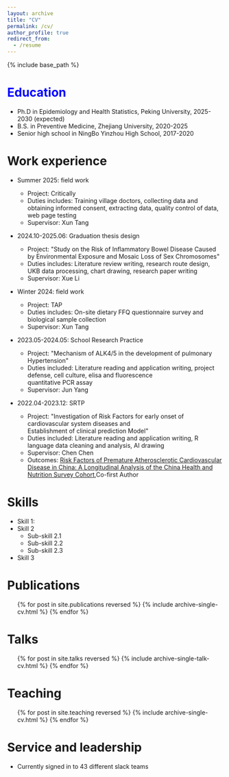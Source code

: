 ```yaml
---
layout: archive
title: "CV"
permalink: /cv/
author_profile: true
redirect_from:
  - /resume
---
```


{% include base_path %}

<span style="color:blue;">Education</span>
======
* Ph.D in Epidemiology and Health Statistics, Peking University, 2025-2030 (expected)
* B.S. in Preventive Medicine, Zhejiang University, 2020-2025
* Senior high school in NingBo Yinzhou High School, 2017-2020

Work experience
======
* Summer 2025: field work
  * Project: Critically
  * Duties includes: Training village doctors, collecting data and obtaining informed consent, extracting data, quality control of data, web page testing
  * Supervisor: Xun Tang 

* 2024.10-2025.06: Graduation thesis design
  * Project: "Study on the Risk of Inflammatory Bowel Disease Caused by Environmental Exposure and Mosaic Loss of Sex Chromosomes"
  * Duties includes: Literature review writing, research route design, UKB data processing, chart drawing, research paper writing
  * Supervisor: Xue Li

* Winter 2024: field work
  * Project: TAP
  * Duties includes: On-site dietary FFQ questionnaire survey and biological sample collection
  * Supervisor: Xun Tang 

* 2023.05-2024.05: School Research Practice
  * Project: "Mechanism of ALK4/5 in the development of pulmonary Hypertension"
  * Duties included: Literature reading and application writing, project defense, cell culture, elisa and fluorescence <br/>quantitative PCR assay
  * Supervisor: Jun Yang

* 2022.04-2023.12: SRTP
  * Project: "Investigation of Risk Factors for early onset of cardiovascular system diseases and <br/>Establishment of clinical prediction Model"
  * Duties included: Literature reading and application writing, R language data cleaning and analysis, AI drawing
  * Supervisor: Chen Chen
  * Outcomes: [Risk Factors of Premature Atherosclerotic Cardiovascular Disease in China: A Longitudinal Analysis of the China Health and Nutrition Survey Cohort](https://pubmed.ncbi.nlm.nih.gov/38247055/),Co-first Author


Skills
======
* Skill 1:
* Skill 2
  * Sub-skill 2.1
  * Sub-skill 2.2
  * Sub-skill 2.3
* Skill 3

Publications
======
  <ul>{% for post in site.publications reversed %}
    {% include archive-single-cv.html %}
  {% endfor %}</ul>
  

Talks
======
  <ul>{% for post in site.talks reversed %}
    {% include archive-single-talk-cv.html  %}
  {% endfor %}</ul>
  
Teaching
======
  <ul>{% for post in site.teaching reversed %}
    {% include archive-single-cv.html %}
  {% endfor %}</ul>
  
Service and leadership
======
* Currently signed in to 43 different slack teams
